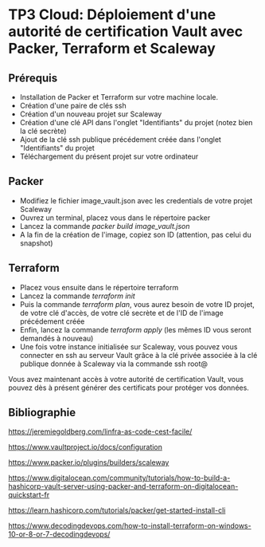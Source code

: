 # TP3 Cloud: Déploiement d'une autorité de certification Vault avec Packer, Terraform et Scaleway 

## Prérequis 

* Installation de Packer et Terraform sur votre machine locale. 
* Création d'une paire de clés ssh 
* Création d'un nouveau projet sur Scaleway 
* Création d'une clé API dans l'onglet "Identifiants" du projet (notez bien la clé secrète)
* Ajout de la clé ssh publique précédement créée dans l'onglet "Identifiants" du projet 
* Téléchargement du présent projet sur votre ordinateur 

## Packer 

* Modifiez le fichier image_vault.json avec les credentials de votre projet Scaleway 
* Ouvrez un terminal, placez vous dans le répertoire packer
* Lancez la commande *packer build image_vault.json* 
* A la fin de la création de l'image, copiez son ID (attention, pas celui du snapshot)

## Terraform 

* Placez vous ensuite dans le répertoire terraform 
* Lancez la commande *terraform init*
* Puis la commande *terraform plan*, vous aurez besoin de votre ID projet, de votre clé d'accès, de votre clé secrète et de l'ID de l'image précédement créée
* Enfin, lancez la commande *terraform apply* (les mêmes ID vous seront demandés à nouveau) 
* Une fois votre instance initialisée sur Scaleway, vous pouvez vous connecter en ssh au serveur Vault grâce à la clé privée associée à la clé publique donnée à Scaleway via la commande ssh root@<IP publique instance> 
  
Vous avez maintenant accès à votre autorité de certification Vault, vous pouvez dès à présent générer des certificats pour protéger vos données.

## Bibliographie 

https://jeremiegoldberg.com/linfra-as-code-cest-facile/
  
https://www.vaultproject.io/docs/configuration
  
https://www.packer.io/plugins/builders/scaleway
  
https://www.digitalocean.com/community/tutorials/how-to-build-a-hashicorp-vault-server-using-packer-and-terraform-on-digitalocean-quickstart-fr

https://learn.hashicorp.com/tutorials/packer/get-started-install-cli
  
https://www.decodingdevops.com/how-to-install-terraform-on-windows-10-or-8-or-7-decodingdevops/
